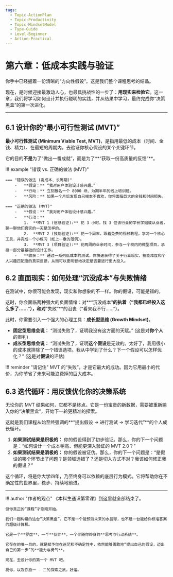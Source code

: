 ```yaml
---
tags:
  - Topic-ActionPlan
  - Topic-Productivity
  - Topic-MindsetModel
  - Type-Guide
  - Level-Beginner
  - Action-Practical
---
```


# 第六章：低成本实践与验证

你手中已经握着一份清晰的“方向性假设”。这是我们整个课程思考的结晶。

现在，是时候迎接最激动人心，也最具挑战性的一步了：**用现实来检验它**。这一章，我们将学习如何设计并执行聪明的实践，并从结果中学习，最终完成你“决策黑盒”的第一次进化。

---

## 6.1 设计你的“最小可行性测试 (MVT)”

**最小可行性测试 (Minimum Viable Test, MVT)**，是指用最低的成本（时间、金钱、精力）、在最短的周期内，去验证你核心假设的某个关键环节。

它的目的**不是**为了“做出一番成就”，而是为了**“获取一份高质量的反馈”**。

!!! example "错误 vs. 正确的做法 (MVT)"

    === "错误的做法 (高成本、长周期)"
        -   **假设：** “我对用户体验设计感兴趣。”
        -   **行动：** 立刻报名一个 8000 块、为期半年的线上培训班。
        -   **风险：** 如果一个月后发现自己根本不喜欢，你将面临巨大的金钱和时间损失。

    === "正确的做法 (MVT)"
        -   **假设：** “我对用户体验设计感兴趣。”
        -   **行动：**
            1.  **MVT 1 (信息验证):** 花 3 小时，找 3 位该行业的学长学姐或从业者，聊一聊他们真实的一天是怎样的。
            2.  **MVT 2 (技能验证):** 花一个周末，跟着免费的视频教程，学习一个核心工具，并完成一个小练习（如上一章的范例）。
            3.  **MVT 3 (项目验证):** 花两周的业余时间，参与一个校内的微型项目，承担一部分最基础的设计工作。
        -   **收获：** 通过一系列低成本的测试，你快速获得了关于行业现实、技能难度和个人兴趣匹配度的真实反馈，从而可以更明智地决定是否要进行更大投入。

## 6.2 直面现实：如何处理“沉没成本”与失败情绪

在测试中，你很可能会发现，现实和你想象的不一样。你的假设，可能是错的。

这时，你会面临两种强大的负面情绪：对**“沉没成本”**的执着（“我都已经投入这么多了……”），和对**“失败”**的沮丧（“看来我不行……”）。

此时，你需要引入一个强大的心理工具：**成长型思维 (Growth Mindset)**。

-   **固定型思维会说：** “测试失败了，证明我没有这方面的天赋。” (这是对**你个人**的审判)
-   **成长型思维会说：** “测试失败了，证明**这个假设**是无效的。太好了，我用很小的成本就排除了一个错误选项。我从中学到了什么？下一个假设可以怎样优化？” (这是对**假设**的评估)

!!! reminder "请记住"
    MVT 的“失败”，才是它最大的成功。因为它用最小的代价，为你节省了未来可能浪费掉的巨大成本。

## 6.3 迭代循环：用反馈优化你的决策系统

无论你的 MVT 结果如何，它都不是终点。它是一份宝贵的新数据，需要被重新输入你的“决策黑盒”，开始下一轮更精准的探索。

这就是我们课程从始至终强调的**“提出假设 -> 进行测试 -> 学习迭代”**的个人成长循环。

1.  **如果测试结果是积极的：** 你的假设得到了初步验证。那么，你的下一个问题是：“如何设计一个成本稍高、但能更深入验证的 MVT 2.0？”
2.  **如果测试结果是消极的：** 你的假设被证伪。那么，你的下一个问题是：“是假设的哪个环节出了问题？是领域选错了？还是切入方式不对？我该如何修正我的假设？”

这个循环，将是你大学四年，乃至终身可以依赖的底层行为模式。它将帮助你在不确定性的世界里，稳步、持续地前进。

---

!!! author "作者的观点"
    《本科生通识第零课》到这里就全部结束了。

    但你真正的“课程”才刚刚开始。

    我们一起构建的这台“决策黑盒”，它不是一个能预测未来的水晶球，也不是一台能给你标准答案的超级计算机。

    它是一个**罗盘**，一个**伙伴**，一个伴随你终身的**思考与行动系统**。

    它存在的唯一目的，就是赋予你在迷茫和不确定性中，依然能够勇敢地“提出自己的假设，迈出自己的第一步”的**能力与勇气**。

    现在，去设计你的第一个 MVT 吧。

    祝你，以及你独一 - 二的探索之旅，好运。